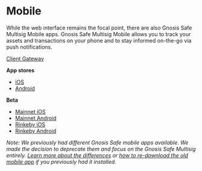 # Mobile

While the web interface remains the focal point, there are also Gnosis Safe Multisig Mobile apps. Gnosis Safe Multisig Mobile allows you to track your assets and transactions on your phone and to stay informed on-the-go via push notifications.

[Client Gateway](https://github.com/gnosis/safe-client-gateway)

**App stores**

* [iOS](https://apps.apple.com/app/id1515759131)
* [Android](https://play.google.com/store/apps/details?id=io.gnosis.safe)

**Beta**

* [Mainnet iOS](https://testflight.apple.com/join/c6k0CIUk)
* [Mainnet Android](https://appdistribution.firebase.dev/i/401cf2ea8afd6ed8)
* [Rinkeby iOS](https://testflight.apple.com/join/U8NviSFl)
* [Rinkeby Android](https://appdistribution.firebase.dev/i/8ecc0367c2001086)

_Note: We previously had different Gnosis Safe mobile apps available. We made the decision to deprecate them and focus on the Gnosis Safe Multisig entirely. _[_Learn more about the differences_](https://help.gnosis-safe.io/en/articles/4100541-gnosis-safe-multisig-vs-legacy-safe-mobile-app)_ or _[_how to re-download the old mobile app_](https://help.gnosis-safe.io/en/articles/4290400-how-to-re-download-the-legacy-gnosis-safe-mobile-app)_ if you previously had it installed._
